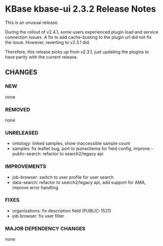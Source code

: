 # KBase kbase-ui 2.3.2 Release Notes

This is an unusual release.

During the rollout of v2.4.1, some users experienced plugin load and service connection issues. A fix to add cache-busting to the plugin url did not fix the issue. However, reverting to v2.3.1 did.

Therefore, this release picks up from v2.3.1, just updating the plugins to have parity with the current release. 

## CHANGES

### NEW

none

### REMOVED

none

### UNRELEASED

- ontology: linked samples, show inaccessible sample count
- samples: fix leaflet bug, port to jsonschema for field config, improve - public-search: refactor to search2/legacy api

### IMPROVEMENTS

- job-browser: switch to user profile for user search
- data-search: refactor to search2/legacy api, add support for AMA, improve error handling


### FIXES

- organizations: fix description field (PUBLIC-1521)
- job browser: fix user filter

### MAJOR DEPENDENCY CHANGES

none
